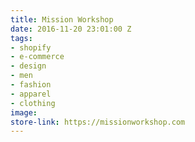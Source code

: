 ```yaml
---
title: Mission Workshop
date: 2016-11-20 23:01:00 Z
tags:
- shopify
- e-commerce
- design
- men
- fashion
- apparel
- clothing
image: 
store-link: https://missionworkshop.com
---
```


